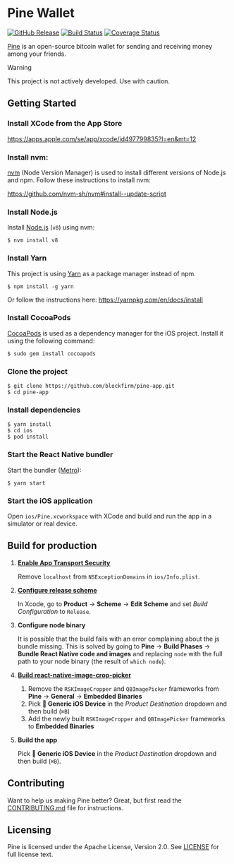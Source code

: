 Pine Wallet
===========

[![GitHub Release](https://img.shields.io/github/release/blockfirm/pine-app.svg?style=flat-square)](https://github.com/blockfirm/pine-app/releases)
[![Build Status](https://img.shields.io/travis/blockfirm/pine-app.svg?branch=master&style=flat-square)](https://travis-ci.org/blockfirm/pine-app)
[![Coverage Status](https://img.shields.io/coveralls/blockfirm/pine-app.svg?style=flat-square)](https://coveralls.io/r/blockfirm/pine-app)

[Pine](https://pine.pm) is an open-source bitcoin wallet for sending and receiving money among your friends.

> [!WARNING]  
> This project is not actively developed. Use with caution.

## Getting Started

### Install XCode from the App Store

<https://apps.apple.com/se/app/xcode/id497799835?l=en&mt=12>

### Install nvm:

[nvm](https://github.com/nvm-sh/nvm) (Node Version Manager) is used to install different versions
of Node.js and npm. Follow these instructions to install nvm:

<https://github.com/nvm-sh/nvm#install--update-script>

### Install Node.js

Install [Node.js](https://nodejs.org) (`v8`) using nvm:

	$ nvm install v8

### Install Yarn

This project is using [Yarn](https://yarnpkg.com) as a package manager instead of npm.

	$ npm install -g yarn

Or follow the instructions here: <https://yarnpkg.com/en/docs/install>

### Install CocoaPods

[CocoaPods](https://cocoapods.org) is used as a dependency manager for the iOS project.
Install it using the following command:

    $ sudo gem install cocoapods

### Clone the project

    $ git clone https://github.com/blockfirm/pine-app.git
    $ cd pine-app

### Install dependencies

	$ yarn install
    $ cd ios
    $ pod install

### Start the React Native bundler

Start the bundler ([Metro](https://facebook.github.io/metro/)):

    $ yarn start

### Start the iOS application

Open `ios/Pine.xcworkspace` with XCode and build and run the app in a simulator or real device.

## Build for production

1. **[Enable App Transport Security](https://facebook.github.io/react-native/docs/running-on-device#1-enable-app-transport-security)**

    Remove `localhost` from `NSExceptionDomains` in `ios/Info.plist`.

2. **[Configure release scheme](https://facebook.github.io/react-native/docs/running-on-device#2-configure-release-scheme)**

    In Xcode, go to **Product** → **Scheme** → **Edit Scheme** and set *Build Configuration* to `Release`.

3. **Configure node binary**

    It is possible that the build fails with an error complaining about the js bundle missing. This is
    solved by going to **Pine** → **Build Phases** → **Bundle React Native code and images** and replacing
    `node` with the full path to your node binary (the result of `which node`).

4. **[Build react-native-image-crop-picker](https://github.com/ivpusic/react-native-image-crop-picker#production-build)**

    1. Remove the `RSKImageCropper` and `QBImagePicker` frameworks from **Pine** → **General** → **Embedded Binaries**
    2. Pick **🔨 Generic iOS Device** in the *Product Destination* dropdown and then build (`⌘B`)
    3. Add the newly built `RSKImageCropper` and `QBImagePicker` frameworks to **Embedded Binaries**

5. **Build the app**

    Pick **🔨 Generic iOS Device** in the *Product Destination* dropdown and then build (`⌘B`).

## Contributing

Want to help us making Pine better? Great, but first read the
[CONTRIBUTING.md](CONTRIBUTING.md) file for instructions.

## Licensing

Pine is licensed under the Apache License, Version 2.0.
See [LICENSE](LICENSE) for full license text.
